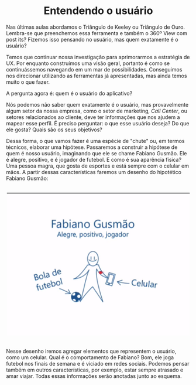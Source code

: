 <div align="center">
  
  # Entendendo o usuário
  
</div>

Nas últimas aulas abordamos o Triângulo de Keeley ou Triângulo de Ouro. Lembra-se que preenchemos essa ferramenta e também o 360º View com post its? Fizemos isso pensando no usuário, mas quem exatamente é o usuário?

Temos que continuar nossa investigação para aprimorarmos a estratégia de UX. Por enquanto construímos uma visão geral, portanto é como se continuássemos navegando em um mar de possibilidades. Conseguimos nos direcionar utilizando as ferramentas já apresentadas, mas ainda temos muito o que fazer.

A pergunta agora é: quem é o usuário do aplicativo?

Nós podemos não saber quem exatamente é o usuário, mas provavelmente algum setor da nossa empresa, como o setor de marketing, *Call Center*, ou setores relacionados ao cliente, deve ter informações que nos ajudem a mapear esse perfil. É preciso perguntar: o que esse usuário deseja? Do que ele gosta? Quais são os seus objetivos?

Dessa forma, o que vamos fazer é uma espécie de "chute" ou, em termos técnicos, elaborar uma hipótese. Passaremos a construir a hipótese de quem é nosso usuário, imaginando que ele se chame Fabiano Gusmão. Ele é alegre, positivo, e é jogador de futebol. E como é sua aparência física? Uma pessoa magra, que gosta de esportes e está sempre com o celular em mãos. A partir dessas características faremos um desenho do hipotético Fabiano Gusmão:

<br>

<div align="center">

<img src="images/fabiano-gusmao.png" alt="Fabiano Gusmão" width="500">

</div>

<br>

Nesse desenho iremos agregar elementos que representem o usuário, como um celular. Qual é o comportamento de Fabiano? Bom, ele joga futebol nos finais de semana e é viciado em redes sociais. Podemos pensar também em outros características, por exemplo, estar sempre atrasado e amar viajar. Todas essas informações serão anotadas junto ao esquema.